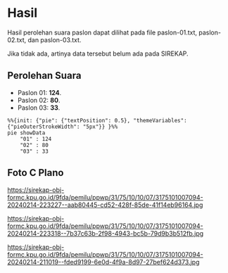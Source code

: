 # Hasil

Hasil perolehan suara paslon dapat dilihat pada file paslon-01.txt, paslon-02.txt, dan paslon-03.txt.

Jika tidak ada, artinya data tersebut belum ada pada SIREKAP.

## Perolehan Suara

 * Paslon 01: **124**.
 * Paslon 02: **80**.
 * Paslon 03: **33**.

```mermaid
%%{init: {"pie": {"textPosition": 0.5}, "themeVariables": {"pieOuterStrokeWidth": "5px"}} }%%
pie showData
    "01" : 124
    "02" : 80
    "03" : 33
```
## Foto C Plano

https://sirekap-obj-formc.kpu.go.id/9fda/pemilu/ppwp/31/75/10/10/07/3175101007094-20240214-223227--aab80445-cd52-428f-85de-41f14eb96164.jpg

https://sirekap-obj-formc.kpu.go.id/9fda/pemilu/ppwp/31/75/10/10/07/3175101007094-20240214-223318--7b37c63b-2f98-4943-bc5b-79d9b3b512fb.jpg

https://sirekap-obj-formc.kpu.go.id/9fda/pemilu/ppwp/31/75/10/10/07/3175101007094-20240214-211019--fded9199-6e0d-4f9a-8d97-27bef624d373.jpg
